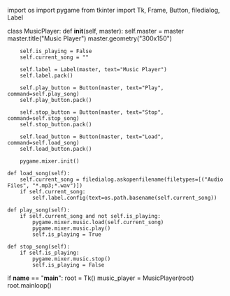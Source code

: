 import os
import pygame
from tkinter import Tk, Frame, Button, filedialog, Label

class MusicPlayer:
    def __init__(self, master):
        self.master = master
        master.title("Music Player")
        master.geometry("300x150")

        self.is_playing = False
        self.current_song = ""

        self.label = Label(master, text="Music Player")
        self.label.pack()

        self.play_button = Button(master, text="Play", command=self.play_song)
        self.play_button.pack()

        self.stop_button = Button(master, text="Stop", command=self.stop_song)
        self.stop_button.pack()

        self.load_button = Button(master, text="Load", command=self.load_song)
        self.load_button.pack()

        pygame.mixer.init()

    def load_song(self):
        self.current_song = filedialog.askopenfilename(filetypes=[("Audio Files", "*.mp3;*.wav")])
        if self.current_song:
            self.label.config(text=os.path.basename(self.current_song))

    def play_song(self):
        if self.current_song and not self.is_playing:
            pygame.mixer.music.load(self.current_song)
            pygame.mixer.music.play()
            self.is_playing = True

    def stop_song(self):
        if self.is_playing:
            pygame.mixer.music.stop()
            self.is_playing = False

if __name__ == "__main__":
    root = Tk()
    music_player = MusicPlayer(root)
    root.mainloop()
